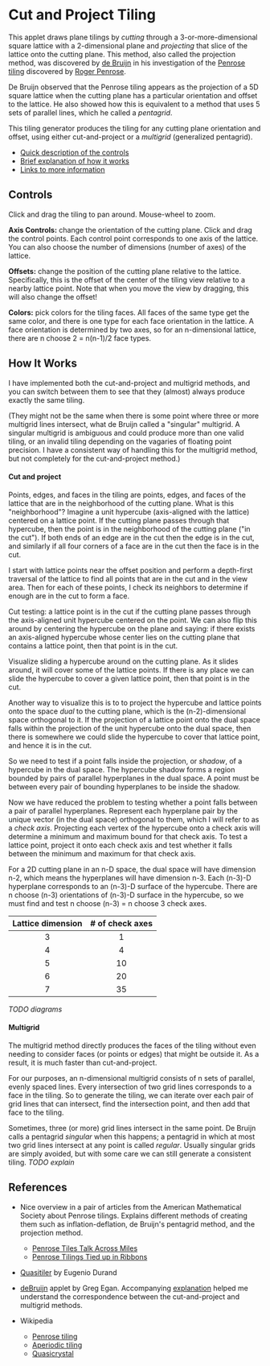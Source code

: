 # Cut and Project Tiling

This applet draws plane tilings by *cutting* through a 3-or-more-dimensional square lattice with a 2-dimensional plane and *projecting* that slice of the lattice onto the cutting plane. This method, also called the projection method, was discovered by [de Bruijn](https://en.wikipedia.org/wiki/Nicolaas_Govert_de_Bruijn) in his investigation of the [Penrose tiling](https://en.wikipedia.org/wiki/Penrose_tiling) discovered by [Roger Penrose](https://en.wikipedia.org/wiki/Roger_Penrose).

De Bruijn observed that the Penrose tiling appears as the projection of a 5D square lattice when the cutting plane has a particular orientation and offset to the lattice. He also showed how this is equivalent to a method that uses 5 sets of parallel lines, which he called a *pentagrid*.

This tiling generator produces the tiling for any cutting plane orientation and offset, using either cut-and-project or a *multigrid* (generalized pentagrid).

- [Quick description of the controls](#controls)
- [Brief explanation of how it works](#how-it-works)
- [Links to more information](#references)

## Controls

Click and drag the tiling to pan around. Mouse-wheel to zoom.

**Axis Controls:** change the orientation of the cutting plane. Click and drag the control points. Each control point corresponds to one axis of the lattice. You can also choose the number of dimensions (number of axes) of the lattice.

**Offsets:** change the position of the cutting plane relative to the lattice. Specifically, this is the offset of the center of the tiling view relative to a nearby lattice point. Note that when you move the view by dragging, this will also change the offset!

**Colors:** pick colors for the tiling faces. All faces of the same type get the same color, and there is one type for each face orientation in the lattice. A face orientation is determined by two axes, so for an n-dimensional lattice, there are n choose 2 = n(n-1)/2 face types.

## How It Works

I have implemented both the cut-and-project and multigrid methods, and you can switch between them to see that they (almost) always produce exactly the same tiling.

(They might not be the same when there is some point where three or more multigrid lines intersect, what de Bruijn called a "singular" multigrid. A singular multigrid is ambiguous and could produce more than one valid tiling, or an invalid tiling depending on the vagaries of floating point precision. I have a consistent way of handling this for the multigrid method, but not completely for the cut-and-project method.)

#### Cut and project

Points, edges, and faces in the tiling are points, edges, and faces of the lattice that are in the neighborhood of the cutting plane. What is this "neighborhood"? Imagine a unit hypercube (axis-aligned with the lattice) centered on a lattice point. If the cutting plane passes through that hypercube, then the point is in the neighborhood of the cutting plane ("in the cut"). If both ends of an edge are in the cut then the edge is in the cut, and similarly if all four corners of a face are in the cut then the face is in the cut.

I start with lattice points near the offset position and perform a depth-first traversal of the lattice to find all points that are in the cut and in the view area. Then for each of these points, I check its neighbors to determine if enough are in the cut to form a face.

Cut testing: a lattice point is in the cut if the cutting plane passes through the axis-aligned unit hypercube centered on the point. We can also flip this around by centering the hypercube on the plane and saying: if there exists an axis-aligned hypercube whose center lies on the cutting plane that contains a lattice point, then that point is in the cut.

Visualize sliding a hypercube around on the cutting plane. As it slides around, it will cover some of the lattice points. If there is any place we can slide the hypercube to cover a given lattice point, then that point is in the cut.

Another way to visualize this is to to project the hypercube and lattice points onto the space *dual* to the cutting plane, which is the (n-2)-dimensional space orthogonal to it. If the projection of a lattice point onto the dual space falls within the projection of the unit hypercube onto the dual space, then there is somewhere we could slide the hypercube to cover that lattice point, and hence it is in the cut.

So we need to test if a point falls inside the projection, or *shadow*, of a hypercube in the dual space. The hypercube shadow forms a region bounded by pairs of parallel hyperplanes in the dual space. A point must be between every pair of bounding hyperplanes to be inside the shadow.

Now we have reduced the problem to testing whether a point falls between a pair of parallel hyperplanes. Represent each hyperplane pair by the unique vector (in the dual space) orthogonal to them, which I will refer to as a *check axis*. Projecting each vertex of the hypercube onto a check axis will determine a minimum and maximum bound for that check axis. To test a lattice point, project it onto each check axis and test whether it falls between the minimum and maximum for that check axis.

For a 2D cutting plane in an n-D space, the dual space will have dimension n-2, which means the hyperplanes will have dimension n-3. Each (n-3)-D hyperplane corresponds to an (n-3)-D surface of the hypercube. There are n choose (n-3) orientations of (n-3)-D surface in the hypercube, so we must find and test n choose (n-3) = n choose 3 check axes.

| Lattice dimension | # of check axes |
|:-----------------:|:---------------:|
| 3                 | 1               |
| 4                 | 4               |
| 5                 | 10              |
| 6                 | 20              |
| 7                 | 35              |

*TODO diagrams*

#### Multigrid

The multigrid method directly produces the faces of the tiling without even needing to consider faces (or points or edges) that might be outside it. As a result, it is much faster than cut-and-project.

For our purposes, an n-dimensional multigrid consists of n sets of parallel, evenly spaced lines. Every intersection of two grid lines corresponds to a face in the tiling. So to generate the tiling, we can iterate over each pair of grid lines that can intersect, find the intersection point, and then add that face to the tiling.

Sometimes, three (or more) grid lines intersect in the same point. De Bruijn calls a pentagrid *singular* when this happens; a pentagrid in which at most two grid lines intersect at any point is called *regular*. Usually singular grids are simply avoided, but with some care we can still generate a consistent tiling. *TODO explain*

## References

- Nice overview in a pair of articles from the American Mathematical Society about Penrose tilings. Explains different methods of creating them such as inflation-deflation, de Bruijn's pentagrid method, and the projection method.
    - [Penrose Tiles Talk Across Miles](http://www.ams.org/publicoutreach/feature-column/fcarc-penrose)
    - [Penrose Tilings Tied up in Ribbons](http://www.ams.org/publicoutreach/feature-column/fcarc-ribbons)

- [Quasitiler](http://www.geom.uiuc.edu/apps/quasitiler/about.html) by Eugenio Durand

- [deBruijn](http://www.gregegan.net/APPLETS/12/12.html) applet by Greg Egan. Accompanying [explanation](http://www.gregegan.net/APPLETS/12/deBruijnNotes.html) helped me understand the correspondence between the cut-and-project and multigrid methods.

- Wikipedia
    - [Penrose tiling](https://en.wikipedia.org/wiki/Penrose_tiling)
    - [Aperiodic tiling](https://en.wikipedia.org/wiki/Aperiodic_tiling)
    - [Quasicrystal](https://en.wikipedia.org/wiki/Quasicrystal)
